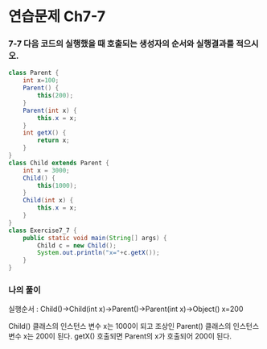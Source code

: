 # 연습문제 Ch7-7

### 7-7 다음 코드의 실행했을 때 호출되는 생성자의 순서와 실행결과를 적으시오.

```java
class Parent {
    int x=100;
    Parent() {
        this(200);
    }
    Parent(int x) {
        this.x = x;
    }
    int getX() {
        return x;
    }
}
class Child extends Parent {
    int x = 3000;
    Child() {
        this(1000);
    }
    Child(int x) {
        this.x = x;
    }
}
class Exercise7_7 {
    public static void main(String[] args) {
        Child c = new Child();
        System.out.println("x="+c.getX());
    }
}
```

### 나의 풀이

실행순서 : Child()->Child(int x)->Parent()->Parent(int x)->Object()
x=200

Child() 클래스의 인스턴스 변수 x는 1000이 되고 조상인 Parent() 클래스의 인스턴스 변수 x는
200이 된다. getX() 호출되면 Parent의 x가 호출되어 200이 된다.